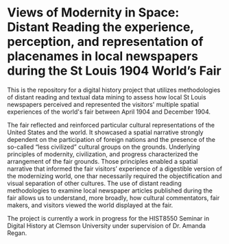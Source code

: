 # Views of Modernity in Space: Distant Reading the experience, perception, and representation of placenames in local newspapers during the St Louis 1904 World’s Fair

This is the repository for a digital history project that utilizes methodologies of distant reading and textual data mining to assess how local St Louis newspapers perceived and represented the visitors' multiple spatial experiences of the world's fair between April 1904 and December 1904. 

The fair reflected and reinforced particular cultural representations of the United States and the world. It showcased a spatial narrative strongly dependent on the participation of foreign nations and the presence of the so-called “less civilized” cultural groups on the grounds. Underlying principles of modernity, civilization, and progress characterized the arrangement of the fair grounds. Those principles enabled a spatial narrative that informed the fair visitors’ experience of a digestible version of the modernizing world, one thar necessarily required the objectification and visual separation of other cultures. The use of distant reading methodologies to examine local newspaper articles published during the fair allows us to understand, more broadly, how cultural commentators, fair makers, and visitors viewed the world displayed at the fair.

The project is currently a work in progress for the HIST8550 Seminar in Digital History at Clemson University under supervision of Dr. Amanda Regan.
